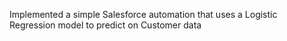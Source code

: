 Implemented a simple Salesforce automation that uses a Logistic Regression model to predict on Customer data
